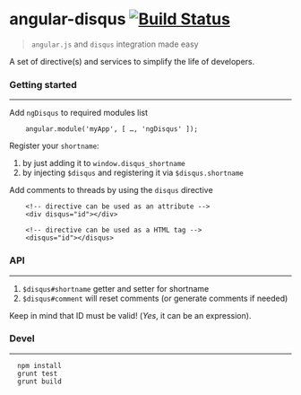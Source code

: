 # angular-disqus [![Build Status](https://travis-ci.org/kirstein/angular-disqus.png)](https://travis-ci.org/kirstein/angular-disqus.png)

 > ```angular.js``` and ```disqus``` integration made easy
 
A set of directive(s) and services to simplify the life of developers.

### Getting started
---
Add ```ngDisqus``` to required modules list

```
    angular.module('myApp', [ …, 'ngDisqus' ]);
```

Register your ```shortname```:  

  1. by just adding it to ```window.disqus_shortname```  
  2. by injecting ```$disqus``` and registering it via ```$disqus.shortname```
  
Add comments to threads by using the ```disqus``` directive

```
    <!-- directive can be used as an attribute -->
    <div disqus="id"></div>
    
    <!-- directive can be used as a HTML tag -->
    <disqus="id"></disqus>
```

### API
---

1. ```$disqus#shortname``` getter and setter for shortname
2. ```$disqus#comment``` will reset comments (or generate comments if needed)

Keep in mind that ID must be valid! (_Yes_, it can be an expression).

### Devel
---

```
  npm install
  grunt test
  grunt build
```

       